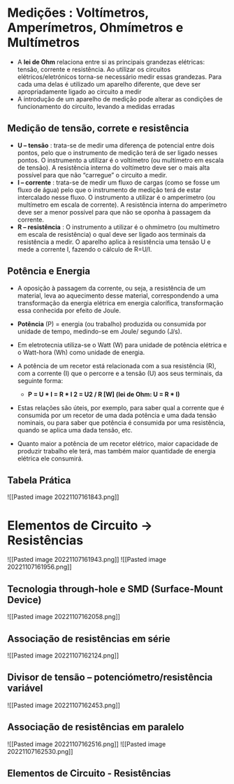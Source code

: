# Medições : Voltímetros, Amperímetros, Ohmímetros e Multímetros

- A **lei de Ohm** relaciona entre si as principais grandezas elétricas: tensão, corrente e resistência. Ao utilizar os circuitos elétricos/eletrónicos torna-se necessário medir essas grandezas. Para cada uma delas é utilizado um aparelho diferente, que deve ser apropriadamente ligado ao circuito a medir
- A introdução de um aparelho de medição pode alterar as condições de funcionamento do circuito, levando a medidas erradas

## Medição de tensão, correte e resistência

- **U – tensão** : trata-se de medir uma diferença de potencial entre dois pontos, pelo que o instrumento de medição terá de ser ligado nesses pontos. O instrumento a utilizar é o voltímetro (ou multímetro em escala de tensão). A resistência interna do voltímetro deve ser o mais alta possível para que não “carregue” o circuito a medir. 
- **I – corrente** : trata-se de medir um fluxo de cargas (como se fosse um fluxo de água) pelo que o instrumento de medição terá de estar intercalado nesse fluxo. O instrumento a utilizar é o amperímetro (ou multímetro em escala de corrente). A resistência interna do amperímetro deve ser a menor possível para que não se oponha à passagem da corrente.
- **R – resistência** : O instrumento a utilizar é o ohmímetro (ou multímetro em escala de resistência) o qual deve ser ligado aos terminais da resistência a medir. O aparelho aplica à resistência uma tensão U e mede a corrente I, fazendo o cálculo de R=U/I.

## Potência e Energia
- A oposição à passagem da corrente, ou seja, a resistência de um material, leva ao aquecimento desse material, correspondendo a uma transformação da energia elétrica em energia calorífica, transformação essa conhecida por efeito de Joule.
- **Potência** (P) = energia (ou trabalho) produzida ou consumida por unidade de tempo, medindo-se em Joule/ segundo (J/s). 
- Em eletrotecnia utiliza-se o Watt (W) para unidade de potência elétrica e o Watt-hora (Wh) como unidade de energia. 
- A potência de um recetor está relacionada com a sua resistência (R), com a corrente (I) que o percorre e a tensão (U) aos seus terminais, da seguinte forma: 
	- **P = U * I = R * I 2 = U2 / R [W] (lei de Ohm: U = R * I)**

- Estas relações são úteis, por exemplo, para saber qual a corrente que é consumida por um recetor de uma dada potência e uma dada tensão nominais, ou para saber que potência é consumida por uma resistência, quando se aplica uma dada tensão, etc. 
- Quanto maior a potência de um recetor elétrico, maior capacidade de produzir trabalho ele terá, mas também maior quantidade de energia elétrica ele consumirá.

## Tabela Prática
![[Pasted image 20221107161843.png]]

# Elementos de Circuito -> Resistências 
![[Pasted image 20221107161943.png]]
![[Pasted image 20221107161956.png]]

## Tecnologia through-hole e SMD (Surface-Mount Device)
![[Pasted image 20221107162058.png]]

## Associação de resistências em série
![[Pasted image 20221107162124.png]]

## Divisor de tensão – potenciómetro/resistência variável
![[Pasted image 20221107162453.png]]

## Associação de resistências em paralelo
![[Pasted image 20221107162516.png]]
![[Pasted image 20221107162530.png]]

## Elementos de Circuito - Resistências

